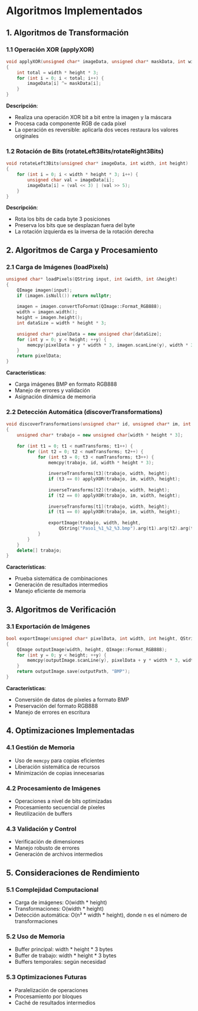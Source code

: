 # Algoritmos Implementados

## 1. Algoritmos de Transformación

### 1.1 Operación XOR (applyXOR)
```cpp
void applyXOR(unsigned char* imageData, unsigned char* maskData, int width, int height)
{
    int total = width * height * 3;
    for (int i = 0; i < total; i++) {
        imageData[i] ^= maskData[i];
    }
}
```
**Descripción**:
- Realiza una operación XOR bit a bit entre la imagen y la máscara
- Procesa cada componente RGB de cada píxel
- La operación es reversible: aplicarla dos veces restaura los valores originales

### 1.2 Rotación de Bits (rotateLeft3Bits/rotateRight3Bits)
```cpp
void rotateLeft3Bits(unsigned char* imageData, int width, int height)
{
    for (int i = 0; i < width * height * 3; i++) {
        unsigned char val = imageData[i];
        imageData[i] = (val << 3) | (val >> 5);
    }
}
```
**Descripción**:
- Rota los bits de cada byte 3 posiciones
- Preserva los bits que se desplazan fuera del byte
- La rotación izquierda es la inversa de la rotación derecha

## 2. Algoritmos de Carga y Procesamiento

### 2.1 Carga de Imágenes (loadPixels)
```cpp
unsigned char* loadPixels(QString input, int &width, int &height)
{
    QImage imagen(input);
    if (imagen.isNull()) return nullptr;
    
    imagen = imagen.convertToFormat(QImage::Format_RGB888);
    width = imagen.width();
    height = imagen.height();
    int dataSize = width * height * 3;
    
    unsigned char* pixelData = new unsigned char[dataSize];
    for (int y = 0; y < height; ++y) {
        memcpy(pixelData + y * width * 3, imagen.scanLine(y), width * 3);
    }
    return pixelData;
}
```
**Características**:
- Carga imágenes BMP en formato RGB888
- Manejo de errores y validación
- Asignación dinámica de memoria

### 2.2 Detección Automática (discoverTransformations)
```cpp
void discoverTransformations(unsigned char* id, unsigned char* im, int width, int height)
{
    unsigned char* trabajo = new unsigned char[width * height * 3];
    
    for (int t1 = 0; t1 < numTransforms; t1++) {
        for (int t2 = 0; t2 < numTransforms; t2++) {
            for (int t3 = 0; t3 < numTransforms; t3++) {
                memcpy(trabajo, id, width * height * 3);
                
                inverseTransforms[t3](trabajo, width, height);
                if (t3 == 0) applyXOR(trabajo, im, width, height);
                
                inverseTransforms[t2](trabajo, width, height);
                if (t2 == 0) applyXOR(trabajo, im, width, height);
                
                inverseTransforms[t1](trabajo, width, height);
                if (t1 == 0) applyXOR(trabajo, im, width, height);
                
                exportImage(trabajo, width, height,
                    QString("Paso1_%1_%2_%3.bmp").arg(t1).arg(t2).arg(t3));
            }
        }
    }
    delete[] trabajo;
}
```
**Características**:
- Prueba sistemática de combinaciones
- Generación de resultados intermedios
- Manejo eficiente de memoria

## 3. Algoritmos de Verificación

### 3.1 Exportación de Imágenes
```cpp
bool exportImage(unsigned char* pixelData, int width, int height, QString outputPath)
{
    QImage outputImage(width, height, QImage::Format_RGB888);
    for (int y = 0; y < height; ++y) {
        memcpy(outputImage.scanLine(y), pixelData + y * width * 3, width * 3);
    }
    return outputImage.save(outputPath, "BMP");
}
```
**Características**:
- Conversión de datos de píxeles a formato BMP
- Preservación del formato RGB888
- Manejo de errores en escritura

## 4. Optimizaciones Implementadas

### 4.1 Gestión de Memoria
- Uso de `memcpy` para copias eficientes
- Liberación sistemática de recursos
- Minimización de copias innecesarias

### 4.2 Procesamiento de Imágenes
- Operaciones a nivel de bits optimizadas
- Procesamiento secuencial de píxeles
- Reutilización de buffers

### 4.3 Validación y Control
- Verificación de dimensiones
- Manejo robusto de errores
- Generación de archivos intermedios

## 5. Consideraciones de Rendimiento

### 5.1 Complejidad Computacional
- Carga de imágenes: O(width * height)
- Transformaciones: O(width * height)
- Detección automática: O(n³ * width * height), donde n es el número de transformaciones

### 5.2 Uso de Memoria
- Buffer principal: width * height * 3 bytes
- Buffer de trabajo: width * height * 3 bytes
- Buffers temporales: según necesidad

### 5.3 Optimizaciones Futuras
- Paralelización de operaciones
- Procesamiento por bloques
- Caché de resultados intermedios